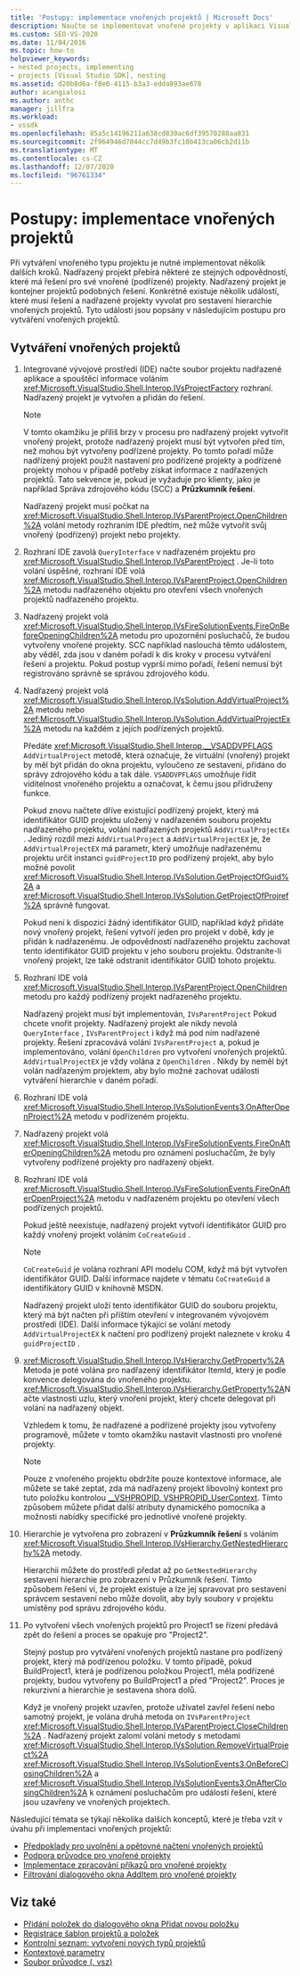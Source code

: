 ```yaml
---
title: 'Postupy: implementace vnořených projektů | Microsoft Docs'
description: Naučte se implementovat vnořené projekty v aplikaci Visual Studio vyvoláním událostí z řešení a nadřazených projektů pro sestavení hierarchie projektu.
ms.custom: SEO-VS-2020
ms.date: 11/04/2016
ms.topic: how-to
helpviewer_keywords:
- nested projects, implementing
- projects [Visual Studio SDK], nesting
ms.assetid: d20b8d6a-f0e0-4115-b3a3-edda893ae678
author: acangialosi
ms.author: anthc
manager: jillfra
ms.workload:
- vssdk
ms.openlocfilehash: 85a5c14196211a638cd830ac6df39570288aa831
ms.sourcegitcommit: 2f964946d7044cc7d49b3fc10b413ca06cb2d11b
ms.translationtype: MT
ms.contentlocale: cs-CZ
ms.lasthandoff: 12/07/2020
ms.locfileid: "96761334"
---
```

# <a name="how-to-implement-nested-projects"></a>Postupy: implementace vnořených projektů

Při vytváření vnořeného typu projektu je nutné implementovat několik dalších kroků. Nadřazený projekt přebírá některé ze stejných odpovědností, které má řešení pro své vnořené (podřízené) projekty. Nadřazený projekt je kontejner projektů podobných řešení. Konkrétně existuje několik událostí, které musí řešení a nadřazené projekty vyvolat pro sestavení hierarchie vnořených projektů. Tyto události jsou popsány v následujícím postupu pro vytváření vnořených projektů.

## <a name="create-nested-projects"></a>Vytváření vnořených projektů

1. Integrované vývojové prostředí (IDE) načte soubor projektu nadřazené aplikace a spouštěcí informace voláním <xref:Microsoft.VisualStudio.Shell.Interop.IVsProjectFactory> rozhraní. Nadřazený projekt je vytvořen a přidán do řešení.

    > [!NOTE]
    > V tomto okamžiku je příliš brzy v procesu pro nadřazený projekt vytvořit vnořený projekt, protože nadřazený projekt musí být vytvořen před tím, než mohou být vytvořeny podřízené projekty. Po tomto pořadí může nadřízený projekt použít nastavení pro podřízené projekty a podřízené projekty mohou v případě potřeby získat informace z nadřazených projektů. Tato sekvence je, pokud je vyžaduje pro klienty, jako je například Správa zdrojového kódu (SCC) a **Průzkumník řešení**.

     Nadřazený projekt musí počkat na <xref:Microsoft.VisualStudio.Shell.Interop.IVsParentProject.OpenChildren%2A> volání metody rozhraním IDE předtím, než může vytvořit svůj vnořený (podřízený) projekt nebo projekty.

2. Rozhraní IDE zavolá `QueryInterface` v nadřazeném projektu pro <xref:Microsoft.VisualStudio.Shell.Interop.IVsParentProject> . Je-li toto volání úspěšné, rozhraní IDE volá <xref:Microsoft.VisualStudio.Shell.Interop.IVsParentProject.OpenChildren%2A> metodu nadřazeného objektu pro otevření všech vnořených projektů nadřazeného projektu.

3. Nadřazený projekt volá <xref:Microsoft.VisualStudio.Shell.Interop.IVsFireSolutionEvents.FireOnBeforeOpeningChildren%2A> metodu pro upozornění posluchačů, že budou vytvořeny vnořené projekty. SCC například naslouchá těmto událostem, aby věděl, zda jsou v daném pořadí k dis kroky v procesu vytváření řešení a projektu. Pokud postup vyprší mimo pořadí, řešení nemusí být registrováno správně se správou zdrojového kódu.

4. Nadřazený projekt volá <xref:Microsoft.VisualStudio.Shell.Interop.IVsSolution.AddVirtualProject%2A> metodu nebo <xref:Microsoft.VisualStudio.Shell.Interop.IVsSolution.AddVirtualProjectEx%2A> metodu na každém z jejích podřízených projektů.

     Předáte <xref:Microsoft.VisualStudio.Shell.Interop.__VSADDVPFLAGS> `AddVirtualProject` metodě, která označuje, že virtuální (vnořený) projekt by měl být přidán do okna projektu, vyloučeno ze sestavení, přidáno do správy zdrojového kódu a tak dále. `VSADDVPFLAGS` umožňuje řídit viditelnost vnořeného projektu a označovat, k čemu jsou přidruženy funkce.

     Pokud znovu načtete dříve existující podřízený projekt, který má identifikátor GUID projektu uložený v nadřazeném souboru projektu nadřazeného projektu, volání nadřazených projektů `AddVirtualProjectEx` . Jediný rozdíl mezi `AddVirtualProject` a `AddVirtualProjectEX` je, že `AddVirtualProjectEX` má parametr, který umožňuje nadřazenému projektu určit instanci `guidProjectID` pro podřízený projekt, aby bylo možné povolit <xref:Microsoft.VisualStudio.Shell.Interop.IVsSolution.GetProjectOfGuid%2A> a <xref:Microsoft.VisualStudio.Shell.Interop.IVsSolution.GetProjectOfProjref%2A> správně fungovat.

     Pokud není k dispozici žádný identifikátor GUID, například když přidáte nový vnořený projekt, řešení vytvoří jeden pro projekt v době, kdy je přidán k nadřazenému. Je odpovědností nadřazeného projektu zachovat tento identifikátor GUID projektu v jeho souboru projektu. Odstraníte-li vnořený projekt, lze také odstranit identifikátor GUID tohoto projektu.

5. Rozhraní IDE volá <xref:Microsoft.VisualStudio.Shell.Interop.IVsParentProject.OpenChildren> metodu pro každý podřízený projekt nadřazeného projektu.

     Nadřazený projekt musí být implementován, `IVsParentProject` Pokud chcete vnořit projekty. Nadřazený projekt ale nikdy nevolá `QueryInterface` , `IVsParentProject` i když má pod ním nadřazené projekty. Řešení zpracovává volání `IVsParentProject` a, pokud je implementováno, volání `OpenChildren` pro vytvoření vnořených projektů. `AddVirtualProjectEX` je vždy volána z `OpenChildren` . Nikdy by neměl být volán nadřazeným projektem, aby bylo možné zachovat události vytváření hierarchie v daném pořadí.

6. Rozhraní IDE volá <xref:Microsoft.VisualStudio.Shell.Interop.IVsSolutionEvents3.OnAfterOpenProject%2A> metodu v podřízeném projektu.

7. Nadřazený projekt volá <xref:Microsoft.VisualStudio.Shell.Interop.IVsFireSolutionEvents.FireOnAfterOpeningChildren%2A> metodu pro oznámení posluchačům, že byly vytvořeny podřízené projekty pro nadřazený objekt.

8. Rozhraní IDE volá <xref:Microsoft.VisualStudio.Shell.Interop.IVsFireSolutionEvents.FireOnAfterOpenProject%2A> metodu v nadřazeném projektu po otevření všech podřízených projektů.

     Pokud ještě neexistuje, nadřazený projekt vytvoří identifikátor GUID pro každý vnořený projekt voláním `CoCreateGuid` .

    > [!NOTE]
    > `CoCreateGuid` je volána rozhraní API modelu COM, když má být vytvořen identifikátor GUID. Další informace najdete v tématu `CoCreateGuid` a identifikátory GUID v knihovně MSDN.

     Nadřazený projekt uloží tento identifikátor GUID do souboru projektu, který má být načten při příštím otevření v integrovaném vývojovém prostředí (IDE). Další informace týkající se volání metody `AddVirtualProjectEX` k načtení pro podřízený projekt naleznete v kroku 4 `guidProjectID` .

9. <xref:Microsoft.VisualStudio.Shell.Interop.IVsHierarchy.GetProperty%2A>Metoda je poté volána pro nadřazený identifikátor ItemId, který je podle konvence delegována do vnořeného projektu. <xref:Microsoft.VisualStudio.Shell.Interop.IVsHierarchy.GetProperty%2A>Načte vlastnosti uzlu, který vnoření projekt, který chcete delegovat při volání na nadřazený objekt.

     Vzhledem k tomu, že nadřazené a podřízené projekty jsou vytvořeny programově, můžete v tomto okamžiku nastavit vlastnosti pro vnořené projekty.

    > [!NOTE]
    > Pouze z vnořeného projektu obdržíte pouze kontextové informace, ale můžete se také zeptat, zda má nadřazený projekt libovolný kontext pro tuto položku kontrolou [__VSHPROPID. VSHPROPID_UserContext](<xref:Microsoft.VisualStudio.Shell.Interop.__VSHPROPID.VSHPROPID_UserContext>). Tímto způsobem můžete přidat další atributy dynamického pomocníka a možnosti nabídky specifické pro jednotlivé vnořené projekty.

10. Hierarchie je vytvořena pro zobrazení v **Průzkumník řešení** s voláním <xref:Microsoft.VisualStudio.Shell.Interop.IVsHierarchy.GetNestedHierarchy%2A> metody.

     Hierarchii můžete do prostředí předat až po `GetNestedHierarchy` sestavení hierarchie pro zobrazení v Průzkumník řešení. Tímto způsobem řešení ví, že projekt existuje a lze jej spravovat pro sestavení správcem sestavení nebo může dovolit, aby byly soubory v projektu umístěny pod správu zdrojového kódu.

11. Po vytvoření všech vnořených projektů pro Project1 se řízení předává zpět do řešení a proces se opakuje pro "Project2".

     Stejný postup pro vytváření vnořených projektů nastane pro podřízený projekt, který má podřízenou položku. V tomto případě, pokud BuildProject1, která je podřízenou položkou Project1, měla podřízené projekty, budou vytvořeny po BuildProject1 a před "Project2". Proces je rekurzivní a hierarchie je sestavena shora dolů.

     Když je vnořený projekt uzavřen, protože uživatel zavřel řešení nebo samotný projekt, je volána druhá metoda on `IVsParentProject` <xref:Microsoft.VisualStudio.Shell.Interop.IVsParentProject.CloseChildren%2A> . Nadřazený projekt zalomí volání metody s metodami <xref:Microsoft.VisualStudio.Shell.Interop.IVsSolution.RemoveVirtualProject%2A> <xref:Microsoft.VisualStudio.Shell.Interop.IVsSolutionEvents3.OnBeforeClosingChildren%2A> a <xref:Microsoft.VisualStudio.Shell.Interop.IVsSolutionEvents3.OnAfterClosingChildren%2A> k oznámení posluchačům pro události řešení, které jsou uzavřeny ve vnořených projektech.

Následující témata se týkají několika dalších konceptů, které je třeba vzít v úvahu při implementaci vnořených projektů:

- [Předpoklady pro uvolnění a opětovné načtení vnořených projektů](../../extensibility/internals/considerations-for-unloading-and-reloading-nested-projects.md)
- [Podpora průvodce pro vnořené projekty](../../extensibility/internals/wizard-support-for-nested-projects.md)
- [Implementace zpracování příkazů pro vnořené projekty](../../extensibility/internals/implementing-command-handling-for-nested-projects.md)
- [Filtrování dialogového okna AddItem pro vnořené projekty](../../extensibility/internals/filtering-the-additem-dialog-box-for-nested-projects.md)

## <a name="see-also"></a>Viz také

- [Přidání položek do dialogového okna Přidat novou položku](../../extensibility/internals/adding-items-to-the-add-new-item-dialog-boxes.md)
- [Registrace šablon projektů a položek](../../extensibility/internals/registering-project-and-item-templates.md)
- [Kontrolní seznam: vytvoření nových typů projektů](../../extensibility/internals/checklist-creating-new-project-types.md)
- [Kontextové parametry](../../extensibility/internals/context-parameters.md)
- [Soubor průvodce (. vsz)](../../extensibility/internals/wizard-dot-vsz-file.md)
